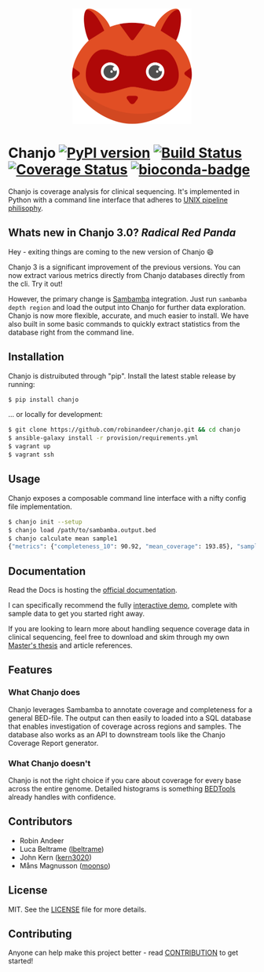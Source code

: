 <p align="center">
  <a href="http://chanjo.co">
    <img height="235"
         width="244"
         src="artwork/logo.png"/>
  </a>
</p>

# Chanjo [![PyPI version][fury-image]][fury-url] [![Build Status][travis-image]][travis-url] [![Coverage Status][coveralls-image]][coveralls-url] [![bioconda-badge][bioconda-img]][bioconda-url]

Chanjo is coverage analysis for clinical sequencing. It's implemented in Python with a command line interface that adheres to [UNIX pipeline philisophy][unix].

## Whats new in Chanjo 3.0? _Radical Red Panda_
Hey - exiting things are coming to the new version of Chanjo :smile:

Chanjo 3 is a significant improvement of the previous versions. You can now extract various metrics directly from Chanjo databases directly from the cli. Try it out!

However, the primary change is [Sambamba][sambamba] integration. Just run `sambamba depth region` and load the output into Chanjo for further data exploration. Chanjo is now more flexible, accurate, and much easier to install. We have also built in some basic commands to quickly extract statistics from the database right from the command line.

## Installation
Chanjo is distruibuted through "pip". Install the latest stable release by running:

```bash
$ pip install chanjo
```

... or locally for development:

```bash
$ git clone https://github.com/robinandeer/chanjo.git && cd chanjo
$ ansible-galaxy install -r provision/requirements.yml
$ vagrant up
$ vagrant ssh
```

## Usage
Chanjo exposes a composable command line interface with a nifty config file implementation.

```bash
$ chanjo init --setup
$ chanjo load /path/to/sambamba.output.bed
$ chanjo calculate mean sample1
{"metrics": {"completeness_10": 90.92, "mean_coverage": 193.85}, "sample_id": "sample1"}
```

## Documentation
Read the Docs is hosting the [official documentation][docs].

I can specifically recommend the fully [interactive demo](http://www.chanjo.co/en/latest/introduction.html#demo), complete with sample data to get you started right away.

If you are looking to learn more about handling sequence coverage data in clinical sequencing, feel free to download and skim through my own [Master's thesis][thesis] and article references.

## Features

### What Chanjo does
Chanjo leverages Sambamba to annotate coverage and completeness for a general BED-file. The output can then easily to loaded into a SQL database that enables investigation of coverage across regions and samples. The database also works as an API to downstream tools like the Chanjo Coverage Report generator.

### What Chanjo doesn't
Chanjo is not the right choice if you care about coverage for every base across the entire genome. Detailed histograms is something [BEDTools][bedtools] already handles with confidence.

## Contributors
- Robin Andeer
- Luca Beltrame ([lbeltrame](https://github.com/lbeltrame))
- John Kern ([kern3020](https://github.com/kern3020))
- Måns Magnusson ([moonso](https://github.com/moonso))

## License
MIT. See the [LICENSE](LICENSE) file for more details.

## Contributing
Anyone can help make this project better - read [CONTRIBUTION](CONTRIBUTION.md) to get started!


[unix]: http://en.wikipedia.org/wiki/Unix_philosophy
[docs]: http://www.chanjo.co/en/latest/
[bedtools]: http://bedtools.readthedocs.org/en/latest/
[thesis]: https://s3.amazonaws.com/tudo/chanjo/RobinAndeerMastersThesisFinal_2013.pdf
[report]: https://github.com/robinandeer/chanjo-report
[sambamba]: http://lomereiter.github.io/sambamba/

[fury-url]: http://badge.fury.io/py/chanjo
[fury-image]: https://badge.fury.io/py/chanjo.png

[travis-url]: https://travis-ci.org/robinandeer/chanjo
[travis-image]: https://img.shields.io/travis/robinandeer/chanjo.svg?style=flat-square

[coveralls-url]: https://coveralls.io/r/robinandeer/chanjo
[coveralls-image]: https://img.shields.io/coveralls/robinandeer/chanjo.svg?style=flat-square

[bioconda-url]: http://bioconda.github.io
[bioconda-img]: https://img.shields.io/badge/install%20with-bioconda-brightgreen.svg?style=flat-square
